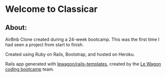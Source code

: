 # Welcome to Classicar

## About:

AirBnb Clone created during a 24-week bootcamp. This was the first time I had seen a project from start to finish.

Created using Ruby on Rails, Bootstrap, and hosted on Heroku.

Rails app generated with [lewagon/rails-templates](https://github.com/lewagon/rails-templates), created by the [Le Wagon coding bootcamp](https://www.lewagon.com) team.
